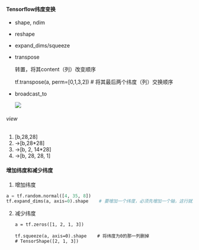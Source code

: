 #### Tensorflow纬度变换

- shape, ndim

- reshape

- expand_dims/squeeze

- transpose

  转置，将其content（列）改变顺序

  tf.transpose(a, perm=[0,1,3,2])  # 将其最后两个纬度（列）交换顺序

- broadcast_to

  ![](https://tva1.sinaimg.cn/large/006tNbRwly1gbab5v2oq6j31400u0e0e.jpg)





###### view

1. [b,28,28]
2. &rarr;[b,28*28]
3. &rarr;[b, 2, 14*28]
4. &rarr;[b, 28, 28, 1]



#### 增加纬度和减少纬度

1. 增加纬度

```python
a = tf.random.normal([4, 35, 8])
tf.expand_dims(a, axis=0).shape    # 要增加一个纬度，必须先增加一个轴，这行就是在第一纬度添加一列
```

2. 减少纬度

   ```pythonø
   a = tf.zeros([1, 2, 1, 3])
   
   tf.squeeze(a, axis=0).shape    # 将纬度为0的那一列删掉
   # TensorShape([2, 1, 3])
   ```

   